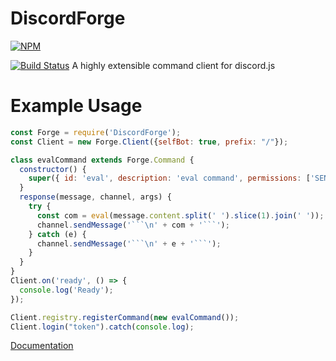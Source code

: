 # DiscordForge
[![NPM](https://nodei.co/npm/DiscordForge.png?downloads=true&downloadRank=true&stars=true)](https://nodei.co/npm/DiscordForge/)

[![Build Status](https://travis-ci.org/R3alCl0ud/DiscordForge.svg?branch=master)](https://travis-ci.org/R3alCl0ud/DiscordForge)
A highly extensible command client for discord.js
# Example Usage

```js
const Forge = require('DiscordForge');
const Client = new Forge.Client({selfBot: true, prefix: "/"});

class evalCommand extends Forge.Command {
  constructor() {
    super({ id: 'eval', description: 'eval command', permissions: ['SEND_MESSAGES'], role: ['@everyone'], comparator: ['eval'] });
  }
  response(message, channel, args) {
    try {
      const com = eval(message.content.split(' ').slice(1).join(' '));
      channel.sendMessage('```\n' + com + '```');
    } catch (e) {
      channel.sendMessage('```\n' + e + '```');
    }
  }
}
Client.on('ready', () => {
  console.log('Ready');
});

Client.registry.registerCommand(new evalCommand());
Client.login("token").catch(console.log);

```

[Documentation](https://r3alcl0ud.github.io/DiscordForge/master/)
